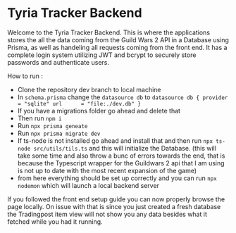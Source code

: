 # Tyria Tracker Backend

Welcome to the Tyria Tracker Backend.
This is where the applications stores the all the data coming from the Guild Wars 2 API in a Database using Prisma, as well as handeling all requests coming from the front end.
It has a complete login system utilizing JWT and bcrypt to securely store passwords and authenticate users.

How to run :

  - Clone the repository dev branch to local machine
  - In `schema.prisma` change the `datasource db` to
    `datasource db {
        provider = "sqlite"
        url      = "file:./dev.db"
      }`
  - If you have a migrations folder go ahead and delete that
  - Then run `npm i`
  - Run `npx prisma geneate`
  - Run `npx prisma migrate dev`
  - If ts-node is not installed go ahead and install that and then run `npx ts-node src/utils/tils.ts` and this will initialize the Database.
    (this will take some time and also throw a bunc of errors towards the end, that is because the Typescript wrapper for the Guildwars 2 api that I am using
     is not up to date with the most recent expansion of the game)
  - from here everything should be set up correctly and you can run `npx nodemon` which will launch a local backend server


If you followed the front end setup guide you can now properly browse the page locally. On issue with that is since you just created a fresh database the Tradingpost item view will not show you any data besides what it fetched while you had it running.
